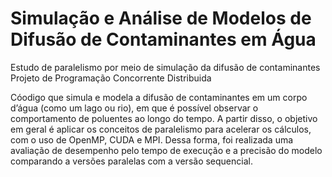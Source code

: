 # Simulação e Análise de Modelos de Difusão de Contaminantes em Água
Estudo de paralelismo por meio de simulação da difusão de contaminantes
Projeto de Programação Concorrente Distribuida

Cóodigo que simula e modela a difusão de contaminantes em um corpo d’água (como um lago ou rio), em que é possível observar o comportamento de poluentes ao longo do tempo. A partir disso, o objetivo em geral é aplicar os conceitos de paralelismo para acelerar os cálculos, com o uso de OpenMP, CUDA e MPI. Dessa forma, foi realizada uma avaliação de desempenho pelo tempo de execução e a precisão do modelo comparando a versões paralelas com a versão sequencial.
